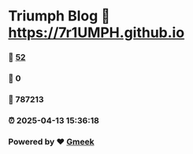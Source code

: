 # Triumph Blog :link: https://7r1UMPH.github.io 
### :page_facing_up: [52](https://7r1UMPH.github.io/tag.html) 
### :speech_balloon: 0 
### :hibiscus: 787213 
### :alarm_clock: 2025-04-13 15:36:18 
### Powered by :heart: [Gmeek](https://github.com/Meekdai/Gmeek)

